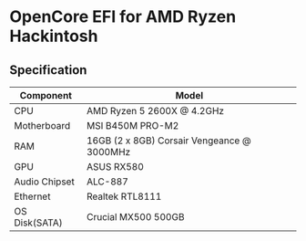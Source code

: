 # OpenCore EFI for AMD Ryzen Hackintosh

## Specification

| **Component**    | **Model**                                  |
| ---------------- | ------------------------------------------ |
| CPU              | AMD Ryzen 5 2600X @ 4.2GHz                 |
| Motherboard      | MSI B450M PRO-M2                           |
| RAM              | 16GB (2 x 8GB) Corsair Vengeance @ 3000MHz |
| GPU              | ASUS RX580                                 |
| Audio Chipset    | ALC-887                                    |
| Ethernet         | Realtek RTL8111                            |
| OS Disk(SATA)    | Crucial MX500 500GB                        |

